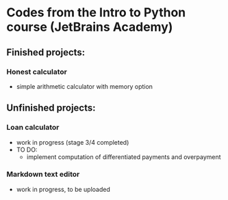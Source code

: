 # Codes from the Intro to Python course (JetBrains Academy)

## Finished projects:
### Honest calculator
- simple arithmetic calculator with memory option

## Unfinished projects:
### Loan calculator
- work in progress (stage 3/4 completed)
- TO DO:
  - implement computation of differentiated payments and overpayment

### Markdown text editor
- work in progress, to be uploaded
